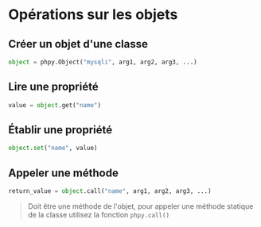 # Opérations sur les objets


## Créer un objet d'une classe

```python
object = phpy.Object("mysqli", arg1, arg2, arg3, ...)
```


## Lire une propriété
```python
value = object.get("name")
```


## Établir une propriété
```python
object.set("name", value)
```

## Appeler une méthode
```python
return_value = object.call("name", arg1, arg2, arg3, ...)
```

> Doit être une méthode de l'objet, pour appeler une méthode statique de la classe utilisez la fonction `phpy.call()`
